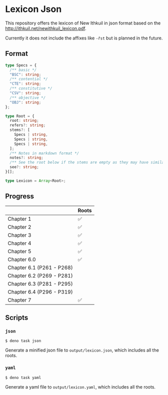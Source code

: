 # Lexicon Json

This repository offers the lexicon of New Ithkuil in json format based on the
http://ithkuil.net/newithkuil_lexicon.pdf.

Currently it does not include the affixes like `-řst` but is planned in the
future.

## Format

```ts
type Specs = {
  /** basic */
  "BSC": string;
  /** contential */
  "CTE": string;
  /** constitutive */
  "CSV": string;
  /** objective */
  "OBJ": string;
};

type Root = {
  root: string;
  refers?: string;
  stems?: [
    Specs | string,
    Specs | string,
    Specs | string,
  ];
  /** Notes in markdown format */
  notes?: string;
  /** See the root below if the stems are empty as they may have similar rules */
  see?: string;
}[];

type Lexicon = Array<Root>;
```

## Progress

|                           | Roots |
| ------------------------- | ----- |
| Chapter 1                 | ✅    |
| Chapter 2                 | ✅    |
| Chapter 3                 | ✅    |
| Chapter 4                 | ✅    |
| Chapter 5                 | ✅    |
| Chapter 6.0               | ✅    |
| Chapter 6.1 (P261 - P268) |       |
| Chapter 6.2 (P269 - P281) |       |
| Chapter 6.3 (P281 - P295) |       |
| Chapter 6.4 (P296 - P319) |       |
| Chapter 7                 | ✅    |

## Scripts

### `json`

```console
$ deno task json
```

Generate a minified json file to `output/lexicon.json`, which includes all the
roots.

### `yaml`

```console
$ deno task yaml
```

Generate a yaml file to `output/lexicon.yaml`, which includes all the roots.
